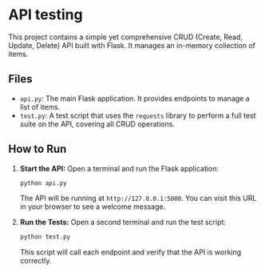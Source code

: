 # API testing

This project contains a simple yet comprehensive CRUD (Create, Read, Update, Delete) API built with Flask. It manages an in-memory collection of items.

## Files

- `api.py`: The main Flask application. It provides endpoints to manage a list of items.
- `test.py`: A test script that uses the `requests` library to perform a full test suite on the API, covering all CRUD operations.

## How to Run

1.  **Start the API:**
    Open a terminal and run the Flask application:
    ```bash
    python api.py
    ```
    The API will be running at `http://127.0.0.1:5000`. You can visit this URL in your browser to see a welcome message.

2.  **Run the Tests:**
    Open a second terminal and run the test script:
    ```bash
    python test.py
    ```
    This script will call each endpoint and verify that the API is working correctly.
